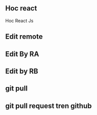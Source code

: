 ## Hoc react
Hoc React Js
## Edit remote
## Edit By RA
## Edit by RB

## git pull

## git pull request tren github
